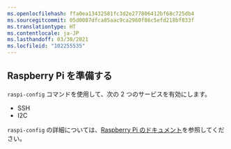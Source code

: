 ```yaml
---
ms.openlocfilehash: ffa0ea13432581fc3d2e277806412bf68c725db4
ms.sourcegitcommit: 05d0087dfca85aac9ca2960f86c5efd218bf833f
ms.translationtype: HT
ms.contentlocale: ja-JP
ms.lasthandoff: 03/30/2021
ms.locfileid: "102255535"
---
```

## <a name="prepare-the-raspberry-pi"></a>Raspberry Pi を準備する

`raspi-config` コマンドを使用して、次の 2 つのサービスを有効にします。

- SSH
- I2C

`raspi-config` の詳細については、[Raspberry Pi のドキュメント](https://www.raspberrypi.org/documentation/configuration/raspi-config.md)を参照してください。
